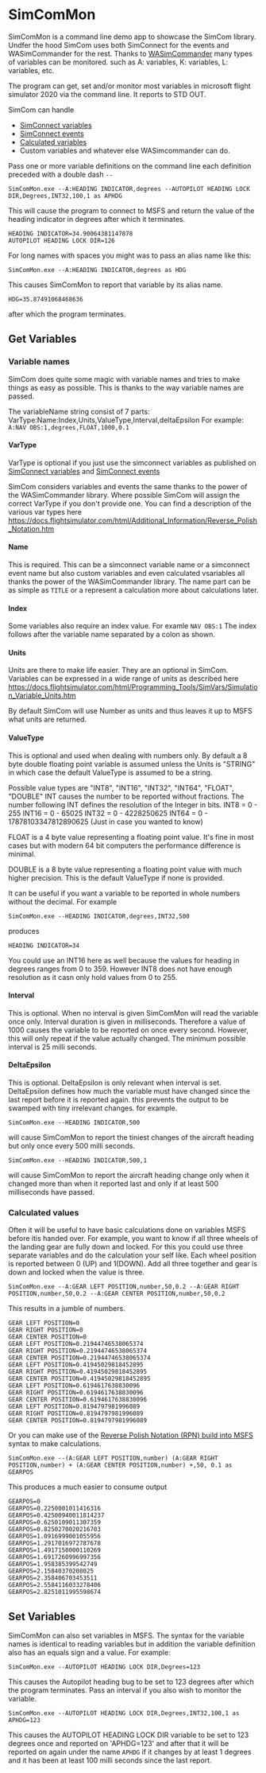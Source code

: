 # SimComMon
SimComMon is a command line demo app to showcase the SimCom library. Undfer the hood SimCom uses both SimConnect for the events and WASimCommander for the rest. Thanks to [WASimCommander](https://github.com/mpaperno/WASimCommander) many types of variables can be monitored. such as A: variables, K: variables, L: variables, etc.

The program can get, set and/or monitor most variables in microsoft flight simulator 2020 via the command line. It reports to STD OUT.

SimCom can handle
- [SimConnect variables](https://docs.flightsimulator.com/html/Programming_Tools/SimVars/Simulation_Variables.htm)
- [SimConnect events](https://docs.flightsimulator.com/html/Programming_Tools/Event_IDs/Event_IDs.htm)
- [Calculated variables](https://docs.flightsimulator.com/html/Additional_Information/Reverse_Polish_Notation.htm)
- Custom variables and whatever else WASimcommander can do.

Pass one or more variable definitions on the command line each definition preceded with a double dash `--`

```SimComMon.exe --A:HEADING INDICATOR,degrees --AUTOPILOT HEADING LOCK DIR,Degrees,INT32,100,1 as APHDG```

This will cause the program to connect to MSFS and return the value of the heading indicator in degrees after which it terminates.

```
HEADING INDICATOR=34.90064381147878
AUTOPILOT HEADING LOCK DIR=126
```

For long names with spaces you might was to pass an alias name like this:

```
SimComMon.exe --A:HEADING INDICATOR,degrees as HDG
```
This causes SimComMon to report that variable by its alias name.

```
HDG=35.87491068468636
```
after which the program terminates.

## Get Variables

### Variable names
SimCom does quite some magic with variable names and tries to make things as easy as possible.
This is thanks to the way variable names are passed.

The variableName string consist of 7 parts: VarType:Name:Index,Units,ValueType,Interval,deltaEpsilon
For example: `A:NAV OBS:1,degrees,FLOAT,1000,0.1`

#### VarType
VarType is optional if you just use the simconnect variables as published on [SimConnect variables](https://docs.flightsimulator.com/html/Programming_Tools/SimVars/Simulation_Variables.htm) and [SimConnect events](https://docs.flightsimulator.com/html/Programming_Tools/Event_IDs/Event_IDs.htm)

SimCom considers variables and events the same thanks to the power of the WASimCommander library. Where possible SimCom will assign the correct VarType if you don't provide one. You can find a description of the various var types here https://docs.flightsimulator.com/html/Additional_Information/Reverse_Polish_Notation.htm

#### Name
This is required. This can be a simconnect variable name or a simconnect event name but also custom variables and even calculated vsariables all thanks the power of the WASimCommander library.
The name part can be as simple as `TITLE` or a represent a calculation more about calculations later.

#### Index
Some variables also require an index value. For examle `NAV OBS:1` The index follows after the variable name separated by a colon as shown.

#### Units
Units are there to make life easier. They are an optional in SimCom. Variables can be expressed in a wide range of units as described here https://docs.flightsimulator.com/html/Programming_Tools/SimVars/Simulation_Variable_Units.htm

By default SimCom will use Number as units and thus leaves it up to MSFS what units are returned.

#### ValueType
This is optional and used when dealing with numbers only. By default a 8 byte double floating point variable is assumed unless the Units is "STRING" in which case the default ValueType is assumed to be a string.

Possible value types are "INT8", "INT16", "INT32", "INT64", "FLOAT", "DOUBLE"
INT causes the number to be reported without fractions. The number following INT defines the resolution of the Integer in bits.
INT8 = 0 - 255
INT16 = 0 - 65025
INT32 = 0 - 4228250625
INT64 = 0 - 17878103347812890625 (Just in case you wanted to know)

FLOAT is a 4 byte value representing a floating point value. It's fine in most cases but with modern 64 bit computers the performance difference is minimal. 

DOUBLE is a 8 byte value representing a floating point value with much higher precision.
This is the default ValueType if none is provided. 

It can be useful if you want a variable to be reported in whole numbers without the decimal. For example
```
SimComMon.exe --HEADING INDICATOR,degrees,INT32,500
```

produces
```
HEADING INDICATOR=34
```

You could use an INT16 here as well because the values for heading in degrees ranges from 0 to 359. However INT8 does not have enough resolution as it casn only hold values from 0 to 255.

#### Interval
This is optional. When no interval is given SimComMon will read the variable once only. Interval duration is given in milliseconds. Therefore a value of 1000 causes the variable to be reported on once every second. However, this will only repeat if the value actually changed. The minimum possible interval is 25 milli seconds.

#### DeltaEpsilon
This is optional. DeltaEpsilon is only relevant when interval is set. DeltaEpsilon defines how much the variable must have changed since the last report before it is reported again. this prevents the output to be swamped with tiny irrelevant changes. for example.
```
SimComMon.exe --HEADING INDICATOR,500
```
will cause SimComMon to report the tiniest changes of the aircraft heading but only once every 500 milli seconds.
```
SimComMon.exe --HEADING INDICATOR,500,1
```
will cause SimComMon to report the aircraft heading change only when it changed more than when it reported last and only if at least 500 milliseconds have passed.

### Calculated values

Often it will be useful to have basic calculations done on variables MSFS before itis handed over. For example, you want to know if all three wheels of the landing gear are fully down and locked. For this you could use three separate variables and do the calculation your self like. Each wheel position is reported between 0 (UP) and 1(DOWN). Add all three together and gear is down and locked when the value is three.
```
SimComMon.exe --A:GEAR LEFT POSITION,number,50,0.2 --A:GEAR RIGHT POSITION,number,50,0.2 --A:GEAR CENTER POSITION,number,50,0.2
```
This results in a jumble of numbers.
```
GEAR LEFT POSITION=0
GEAR RIGHT POSITION=0
GEAR CENTER POSITION=0
GEAR LEFT POSITION=0.21944746538065374
GEAR RIGHT POSITION=0.21944746538065374
GEAR CENTER POSITION=0.21944746538065374
GEAR LEFT POSITION=0.41945029818452895
GEAR RIGHT POSITION=0.41945029818452895
GEAR CENTER POSITION=0.41945029818452895
GEAR LEFT POSITION=0.6194617638830096
GEAR RIGHT POSITION=0.6194617638830096
GEAR CENTER POSITION=0.6194617638830096
GEAR LEFT POSITION=0.8194797981996089
GEAR RIGHT POSITION=0.8194797981996089
GEAR CENTER POSITION=0.8194797981996089
```

Or you can make use of the [Reverse Polish Notation (RPN) build into MSFS](https://docs.flightsimulator.com/html/Additional_Information/Reverse_Polish_Notation.htm) syntax to make calculations.

```
SimComMon.exe --(A:GEAR LEFT POSITION,number) (A:GEAR RIGHT POSITION,number) + (A:GEAR CENTER POSITION,number) +,50, 0.1 as GEARPOS
```

This produces a much easier to consume output
```
GEARPOS=0
GEARPOS=0.2250001011416316
GEARPOS=0.42500940011814237
GEARPOS=0.6250109011307359
GEARPOS=0.8250270020216703
GEARPOS=1.0916999001055956
GEARPOS=1.2917016972787678
GEARPOS=1.4917150000110269
GEARPOS=1.6917260996997356
GEARPOS=1.958385399542749
GEARPOS=2.15840370208025
GEARPOS=2.358406703453511
GEARPOS=2.5584116033278406
GEARPOS=2.8251011995598674
```

## Set Variables
SimComMon can also set variables in MSFS. The syntax for the variable names is identical to reading variables but in addition the variable definition also has an equals sign and a value. For example:
```
SimComMon.exe --AUTOPILOT HEADING LOCK DIR,Degrees=123
```
This causes the Autopilot heading bug to be set to 123 degrees after which the program terminates.
Pass an interval if you also wish to monitor the variable.

```
SimComMon.exe --AUTOPILOT HEADING LOCK DIR,Degrees,INT32,100,1 as APHDG=123
```

This causes the AUTOPILOT HEADING LOCK DIR variable to be set to 123 degrees once and reported on 'APHDG=123' and after that it will be reported on again under the name `APHDG` if it changes by at least 1 degrees and it has been at least 100 milli seconds since the last report.

